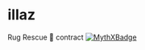 # illaz
Rug Rescue 🛟 contract
[![MythXBadge](https://badgen.net/https/api.mythx.io/v1/projects/3e271e73-6c55-4023-8872-c7075cc76f9c/badge/data?cache=300&icon=https://raw.githubusercontent.com/ConsenSys/mythx-github-badge/main/logo_white.svg)](https://docs.mythx.io/dashboard/github-badges)

